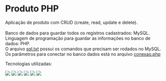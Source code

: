 # Produto PHP

Aplicação de produto com CRUD (create, read, update e delete).<br><br>
Banco de dados para guardar todos os registros cadastrados: MySQL.<br>
Linguagem de programação para guardar as informações no banco de dados: PHP.<br>
O arquivo <a href="sql.txt">sql.txt</a> possui os comandos que precisam ser rodados no MySQL.<br>
Os parâmetros para conectar no banco dados está no arquivo <a href="conexao.php">conexao.php</a>

Tecnologias utilizadas:

<div display="inline">
    <img src="https://img.shields.io/badge/PHP-777BB4?style=for-the-badge&logo=php&logoColor=white">
    <img src="https://img.shields.io/badge/MySQL-005C84?style=for-the-badge&logo=mysql&logoColor=white">
    <img src="https://img.shields.io/badge/Bootstrap-563D7C?style=for-the-badge&logo=bootstrap&logoColor=white">
    <img src="https://img.shields.io/badge/JavaScript-F7DF1E?style=for-the-badge&logo=javascript&logoColor=black">
    <img src="https://img.shields.io/badge/CSS-239120?&style=for-the-badge&logo=css3&logoColor=white">
    <img src="https://img.shields.io/badge/HTML5-E34F26?style=for-the-badge&logo=html5&logoColor=white">
</div>
